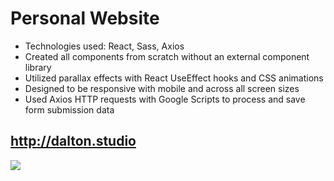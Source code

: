 # Personal Website

-   Technologies used: React, Sass, Axios
-   Created all components from scratch without an external component library
-   Utilized parallax effects with React UseEffect hooks and CSS animations
-   Designed to be responsive with mobile and across all screen sizes
-   Used Axios HTTP requests with Google Scripts to process and save form submission data

## http://dalton.studio

![](https://github.com/dsteele92/dalton-studio/blob/main/daltonstudioGIF.gif)

